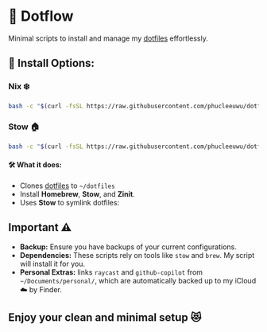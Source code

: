# 🚀 Dotflow

Minimal scripts to install and manage my [dotfiles](https://github.com/phucleeuwu/dotfiles) effortlessly.

## 🔹 Install Options:

### **Nix ❄️**
```bash
bash -c "$(curl -fsSL https://raw.githubusercontent.com/phucleeuwu/dotflow/main/nix.sh)"
```

### **Stow 🏠**
```bash
bash -c "$(curl -fsSL https://raw.githubusercontent.com/phucleeuwu/dotflow/main/stow.sh)"
```
#### 🛠 **What it does:**

- Clones [dotfiles](https://github.com/phucleeuwu/dotfiles) to `~/dotfiles`
- Install **Homebrew**, **Stow**, and **Zinit**.
- Uses **Stow** to symlink dotfiles:

## Important ⚠️

* **Backup:** Ensure you have backups of your current configurations.
* **Dependencies:** These scripts rely on tools like `stow` and `brew`. My script will install it for you.
* **Personal Extras:** links `raycast` and `github-copilot` from `~/Documents/personal/`, which are automatically backed up to my iCloud ☁️ by Finder.

##  **Enjoy your clean and minimal setup 😻**

